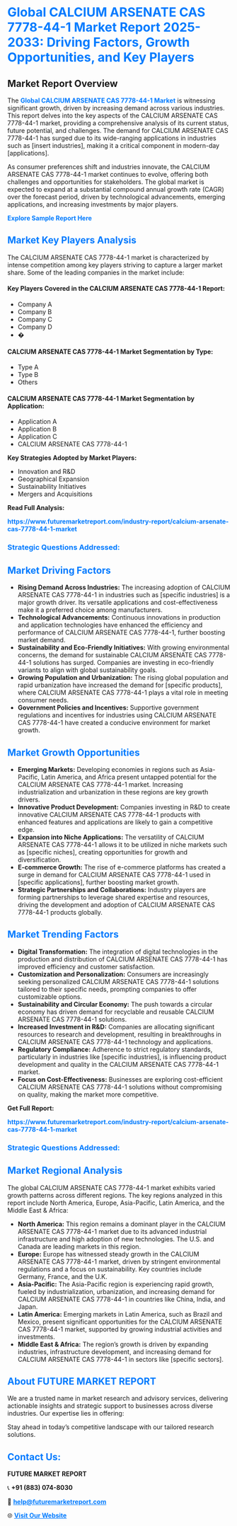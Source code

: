 <h1 style="color: #007BFF;">Global CALCIUM ARSENATE CAS 7778-44-1 Market Report 2025-2033: Driving Factors, Growth Opportunities, and Key Players</h1>

<section id="overview">
<h2>Market Report Overview</h2>
<p>The <a href="https://www.futuremarketreport.com/industry-report/calcium-arsenate-cas-7778-44-1-market" style="color: #007BFF; text-decoration: none;"><strong>Global CALCIUM ARSENATE CAS 7778-44-1 Market</strong></a> is witnessing significant growth, driven by increasing demand across various industries. This report delves into the key aspects of the CALCIUM ARSENATE CAS 7778-44-1 market, providing a comprehensive analysis of its current status, future potential, and challenges. The demand for CALCIUM ARSENATE CAS 7778-44-1 has surged due to its wide-ranging applications in industries such as [insert industries], making it a critical component in modern-day [applications].</p>
<p>As consumer preferences shift and industries innovate, the CALCIUM ARSENATE CAS 7778-44-1 market continues to evolve, offering both challenges and opportunities for stakeholders. The global market is expected to expand at a substantial compound annual growth rate (CAGR) over the forecast period, driven by technological advancements, emerging applications, and increasing investments by major players.</p>
</section>

<section id="overview">
<p><a href="https://www.futuremarketreport.com/request-sample/reportId=113341" style="color: #007BFF; text-decoration: none;"><strong>Explore Sample Report Here</strong></a></p>
</section>

<section id="key-players">
<h2 style="color: #007BFF;">Market Key Players Analysis</h2>
<p>The CALCIUM ARSENATE CAS 7778-44-1 market is characterized by intense competition among key players striving to capture a larger market share. Some of the leading companies in the market include:</p>
<h4>Key Players Covered in the CALCIUM ARSENATE CAS 7778-44-1 Report:</h4>
<ul><li>Company A</li><li>Company B</li><li>Company C</li><li>Company D</li><li>�</li></ul>
<h4>CALCIUM ARSENATE CAS 7778-44-1 Market Segmentation by Type:</h4>
<ul><li>Type A</li><li>Type B</li><li>Others</li></ul>

<h4>CALCIUM ARSENATE CAS 7778-44-1 Market Segmentation by Application:</h4>
<ul><li>Application A</li><li>Application B</li><li>Application C</li><li>CALCIUM ARSENATE CAS 7778-44-1</li></ul>
<p><strong>Key Strategies Adopted by Market Players:</strong></p>
<ul>
<li>Innovation and R&D</li>
<li>Geographical Expansion</li>
<li>Sustainability Initiatives</li>
<li>Mergers and Acquisitions</li>
</ul>
</section>

<section>
<p><strong>Read Full Analysis: </strong></p><a href="https://www.futuremarketreport.com/industry-report/calcium-arsenate-cas-7778-44-1-market" style="color: #007BFF; text-decoration: none;"><strong>https://www.futuremarketreport.com/industry-report/calcium-arsenate-cas-7778-44-1-market</strong></a>
<h3 style="color: #007BFF;">Strategic Questions Addressed:</h3>
</section>

<section id="driving-factors">
<h2 style="color: #007BFF;">Market Driving Factors</h2>
<ul>
<li><strong>Rising Demand Across Industries:</strong> The increasing adoption of CALCIUM ARSENATE CAS 7778-44-1 in industries such as [specific industries] is a major growth driver. Its versatile applications and cost-effectiveness make it a preferred choice among manufacturers.</li>
<li><strong>Technological Advancements:</strong> Continuous innovations in production and application technologies have enhanced the efficiency and performance of CALCIUM ARSENATE CAS 7778-44-1, further boosting market demand.</li>
<li><strong>Sustainability and Eco-Friendly Initiatives:</strong> With growing environmental concerns, the demand for sustainable CALCIUM ARSENATE CAS 7778-44-1 solutions has surged. Companies are investing in eco-friendly variants to align with global sustainability goals.</li>
<li><strong>Growing Population and Urbanization:</strong> The rising global population and rapid urbanization have increased the demand for [specific products], where CALCIUM ARSENATE CAS 7778-44-1 plays a vital role in meeting consumer needs.</li>
<li><strong>Government Policies and Incentives:</strong> Supportive government regulations and incentives for industries using CALCIUM ARSENATE CAS 7778-44-1 have created a conducive environment for market growth.</li>
</ul>
</section>

<section id="growth-opportunities">
<h2 style="color: #007BFF;">Market Growth Opportunities</h2>
<ul>
<li><strong>Emerging Markets:</strong> Developing economies in regions such as Asia-Pacific, Latin America, and Africa present untapped potential for the CALCIUM ARSENATE CAS 7778-44-1 market. Increasing industrialization and urbanization in these regions are key growth drivers.</li>
<li><strong>Innovative Product Development:</strong> Companies investing in R&D to create innovative CALCIUM ARSENATE CAS 7778-44-1 products with enhanced features and applications are likely to gain a competitive edge.</li>
<li><strong>Expansion into Niche Applications:</strong> The versatility of CALCIUM ARSENATE CAS 7778-44-1 allows it to be utilized in niche markets such as [specific niches], creating opportunities for growth and diversification.</li>
<li><strong>E-commerce Growth:</strong> The rise of e-commerce platforms has created a surge in demand for CALCIUM ARSENATE CAS 7778-44-1 used in [specific applications], further boosting market growth.</li>
<li><strong>Strategic Partnerships and Collaborations:</strong> Industry players are forming partnerships to leverage shared expertise and resources, driving the development and adoption of CALCIUM ARSENATE CAS 7778-44-1 products globally.</li>
</ul>
</section>

<section id="trending-factors">
<h2 style="color: #007BFF;">Market Trending Factors</h2>
<ul>
<li><strong>Digital Transformation:</strong> The integration of digital technologies in the production and distribution of CALCIUM ARSENATE CAS 7778-44-1 has improved efficiency and customer satisfaction.</li>
<li><strong>Customization and Personalization:</strong> Consumers are increasingly seeking personalized CALCIUM ARSENATE CAS 7778-44-1 solutions tailored to their specific needs, prompting companies to offer customizable options.</li>
<li><strong>Sustainability and Circular Economy:</strong> The push towards a circular economy has driven demand for recyclable and reusable CALCIUM ARSENATE CAS 7778-44-1 solutions.</li>
<li><strong>Increased Investment in R&D:</strong> Companies are allocating significant resources to research and development, resulting in breakthroughs in CALCIUM ARSENATE CAS 7778-44-1 technology and applications.</li>
<li><strong>Regulatory Compliance:</strong> Adherence to strict regulatory standards, particularly in industries like [specific industries], is influencing product development and quality in the CALCIUM ARSENATE CAS 7778-44-1 market.</li>
<li><strong>Focus on Cost-Effectiveness:</strong> Businesses are exploring cost-efficient CALCIUM ARSENATE CAS 7778-44-1 solutions without compromising on quality, making the market more competitive.</li>
</ul>
</section>

<section>
<p><strong>Get Full Report: </strong></p><a href="https://www.futuremarketreport.com/industry-report/calcium-arsenate-cas-7778-44-1-market" style="color: #007BFF; text-decoration: none;"><strong>https://www.futuremarketreport.com/industry-report/calcium-arsenate-cas-7778-44-1-market</strong></a>
<h3 style="color: #007BFF;">Strategic Questions Addressed:</h3>
</section>


<section id="regional-analysis">
<h2 style="color: #007BFF;">Market Regional Analysis</h2>
<p>The global CALCIUM ARSENATE CAS 7778-44-1 market exhibits varied growth patterns across different regions. The key regions analyzed in this report include North America, Europe, Asia-Pacific, Latin America, and the Middle East & Africa:</p>
<ul>
<li><strong>North America:</strong> This region remains a dominant player in the CALCIUM ARSENATE CAS 7778-44-1 market due to its advanced industrial infrastructure and high adoption of new technologies. The U.S. and Canada are leading markets in this region.</li>
<li><strong>Europe:</strong> Europe has witnessed steady growth in the CALCIUM ARSENATE CAS 7778-44-1 market, driven by stringent environmental regulations and a focus on sustainability. Key countries include Germany, France, and the U.K.</li>
<li><strong>Asia-Pacific:</strong> The Asia-Pacific region is experiencing rapid growth, fueled by industrialization, urbanization, and increasing demand for CALCIUM ARSENATE CAS 7778-44-1 in countries like China, India, and Japan.</li>
<li><strong>Latin America:</strong> Emerging markets in Latin America, such as Brazil and Mexico, present significant opportunities for the CALCIUM ARSENATE CAS 7778-44-1 market, supported by growing industrial activities and investments.</li>
<li><strong>Middle East & Africa:</strong> The region’s growth is driven by expanding industries, infrastructure development, and increasing demand for CALCIUM ARSENATE CAS 7778-44-1 in sectors like [specific sectors].</li>
</ul>
</section>

<footer>
<h2 style="color: #007BFF;">About FUTURE MARKET REPORT</h2>
<p>We are a trusted name in market research and advisory services, delivering actionable insights and strategic support to businesses across diverse industries. Our expertise lies in offering:</p>

<p>Stay ahead in today’s competitive landscape with our tailored research solutions.</p>

<h2 style="color: #007BFF;">Contact Us:</h2>
<p><strong>FUTURE MARKET REPORT</strong></p>
<p>📞 <strong>+91 (883) 074-8030</strong></p>
<p>📧 <strong><a href="mailto:help@futuremarketreport.com" style="color: #007BFF;">help@futuremarketreport.com</a></strong></p>
<p>🌐 <strong><a href="https://www.futuremarketreport.com/" style="color: #007BFF;">Visit Our Website</a></strong></p>
</footer>